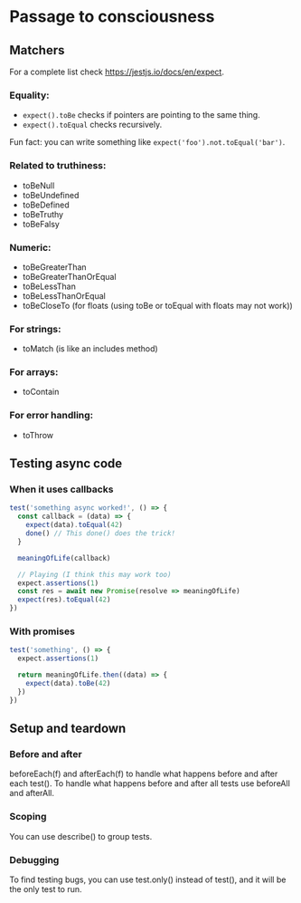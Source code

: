 # Passage to consciousness
## Matchers
For a complete list check https://jestjs.io/docs/en/expect.

### Equality:
- `expect().toBe` checks if pointers are pointing to the same thing.
- `expect().toEqual` checks recursively.

Fun fact: you can write something like `expect('foo').not.toEqual('bar')`.

### Related to truthiness:
- toBeNull
- toBeUndefined
- toBeDefined
- toBeTruthy
- toBeFalsy

### Numeric:
- toBeGreaterThan
- toBeGreaterThanOrEqual
- toBeLessThan
- toBeLessThanOrEqual
- toBeCloseTo (for floats (using toBe or toEqual with floats may not work))

### For strings:
- toMatch (is like an includes method)

### For arrays:
- toContain

### For error handling:
- toThrow

## Testing async code
### When it uses callbacks
```javascript
test('something async worked!', () => {
  const callback = (data) => {
    expect(data).toEqual(42)
    done() // This done() does the trick!
  }

  meaningOfLife(callback)

  // Playing (I think this may work too)
  expect.assertions(1)
  const res = await new Promise(resolve => meaningOfLife)
  expect(res).toEqual(42)
})
```

### With promises
```javascript
test('something', () => {
  expect.assertions(1)

  return meaningOfLife.then((data) => {
    expect(data).toBe(42)
  })
})
```

## Setup and teardown
### Before and after
beforeEach(f) and afterEach(f) to handle what happens before and after each test().
To handle what happens before and after all tests use beforeAll and afterAll.

### Scoping
You can use describe() to group tests.

### Debugging
To find testing bugs, you can use test.only() instead of test(), and it will be the only test to run.
